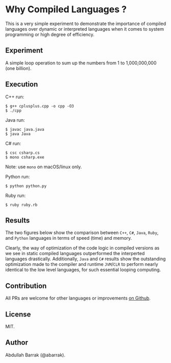 # Why Compiled Languages ?

This is a very simple experiment to demonstrate the importance of compiled languages over dynamic or interpreted languages when it comes to system programming or high degree of efficiency.

## Experiment

A simple loop operation to sum up the numbers from 1 to 1,000,000,000 (one billion).

## Execution

C++ run:

```shell
$ g++ cplusplus.cpp -o cpp -O3
$ ./cpp
```

Java run:

```shell
$ javac java.java
$ java Java
```

C# run:

```shell
$ csc csharp.cs
$ mono csharp.exe
```

Note: use `mono` on macOS/linux only.


Python run:

```shell
$ python python.py
```

Ruby run:

```shell
$ ruby ruby.rb
```

## Results

The two figures below show the comparison between `C++`, `C#`, `Java`, `Ruby`, and `Python` languages in terms of speed (time) and memory.

Clearly, the way of optimization of the code logic in compiled versions as we see in static compiled languages outperformed the interperted languages drastically. Additionally, `Java` and `C#` results show the outstanding optimization made to the compiler and runtime `JVM`/`CLR` to perform nearly identical to the low level languages, for such essential looping computing.

## Contribution

All PRs are welcome for other languages or improvements [on Github](https://github.com/abarrak/why-compiled-languages).

## License

MIT.

## Author

Abdullah Barrak (@abarrak).
